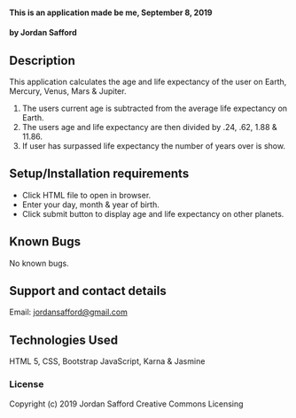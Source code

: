 #### This is an application made be me, September 8, 2019
#### by Jordan Safford

## Description

This application calculates the age and life expectancy of the user on Earth, Mercury, Venus, Mars & Jupiter.

1. The users current age is subtracted from the average life expectancy on Earth.
2. The users age and life expectancy are then divided by .24, .62, 1.88 & 11.86.
3. If user has surpassed life expectancy the number of years over is show.

## Setup/Installation requirements

* Click HTML file to open in browser.
* Enter your day, month & year of birth.
* Click submit button to display age and life expectancy on other planets.

## Known Bugs

No known bugs.

## Support and contact details

Email: jordansafford@gmail.com

## Technologies Used

HTML 5, CSS, Bootstrap  JavaScript, Karna & Jasmine

### License


Copyright (c) 2019 Jordan Safford Creative Commons Licensing
